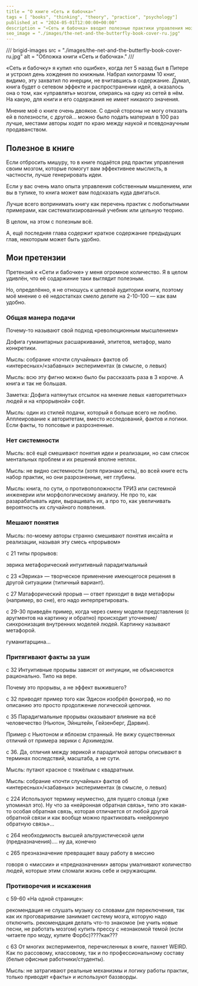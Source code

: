 ```yaml
---
title = "О книге «Сеть и бабочка»"
tags = [ "books", "thinking", "theory", "practice", "psychology"]
published_at = "2024-05-01T12:00:00+00:00"
description = "«Сеть и бабочка» вводит полезные практики управления мозгом, но воспринимать написанное надо через внутреннего критика."
seo_image = "./images/the-net-and-the-butterfly-book-cover-ru.jpg"
---
```


/// brigid-images
src = "./images/the-net-and-the-butterfly-book-cover-ru.jpg"
alt = "Обложка книги «Сеть и бабочка»."
///

«Сеть и бабочку» я купил «по ошибке», когда лет 5 назад был в Питере и устроил день хождения по книжным. Набрал килограмм 10 книг, видимо, эту захватил по инерции, не вчитавшись в содержание. Думал, книга будет о сетевом эффекте и распространении идей, а оказалось она о том, как «управлять» мозгом, опираясь на одну из сетей в нём. На какую, для книги и его содержания не имеет никакого значения.

Мнение моё о книге очень двоякое. С одной стороны не могу отказать ей в полезности, с другой… можно было подать материал в 100 раз лучше, местами авторы ходят по краю между наукой и псевдонаучным продаванством.

## Полезное в книге

Если отбросить мишуру, то в книге подаётся ряд практик управления своим мозгом, которые помогут вам эффективнее мыслисть, в частности, лучше генерировать идеи.

Если у вас очень мало опыта управления собственным мышлением, или вы в тупике, то книга может вам подсказать куда двигаться.

Лучше всего вопринимать книгу как перечень практик с любопытными примерами, как систематизированный учебник или цельную теорию.

В целом, на этом с полезным всё.

А, ещё последняя глава содержит краткое содержание предыдущих глав, некоторым может быть удобно.

## Мои претензии

Претензий к «Сети и бабочке» у меня огромное количество. Я в целом удивлён, что её содаржиние таки выглядит полезным.

Но, определённо, я не отношусь к целевой аудитории книги, поэтому моё мнение о её недостатках смело делите на 2-10-100 — как вам удобно.

### Общая манера подачи

Почему-то называют свой подход «революционным мысшлением»

Дофига гуманитарных расшаркиваний, эпитетов, метафор, мало конкретики.

Мысль: собрание «почти случайных» фактов об «интересных»/«забавных» экспериментах (в смысле, о левых)

Мысль: всю эту фигню можно было бы рассказать раза в 3 короче. А книга и так не большая.

Заметка: Дофига натянутых отсылок на мнение левых «авторитетных» людей и на «прорывной» софт.

Мысль: один из стилей подачи, который я больше всего не люблю. Апплеирование к авторитетам, вместо исследований, фактов и логики. Если факты, то попсовые и разрозненные.

###  Нет системности

Мысль: всё ещё смешивают понятия идеи и реализации, но сам список ментальных проблем и их решений вполне неплох.

Мысль: не видно системности (хотя признаки есть), во всей книге есть набор практик, но они разрозненные, нет глубины.

Мысль: книга, по сути, о противоположности ТРИЗ или системной инженерии или морфологическому анализу. Не про то, как разарабатывать идеи, выращивать их, а про то, как увеличивать вероятность их случайного появления.


### Мешают понятия

Мысль: по-моему авторы странно смешивают понятия инсайта и реализации, называя эту смесь «прорывом»


с 21 типы прорывов:

эврика
метафорический
интуитивный
парадигмальный

с 23 «Эврика» — творческое применение имеющегося решения в другой ситуациии (типичный вариант).

с 27 Матафорический прорыв — ответ приходит в виде метафоры (например, во сне), его надо интерпретировать.

с 29-30 приведён пример, когда через смену модели представления (с аругментов на картинку и обратно) происходит уточнение/синхронизация внутренних моделей людей. Картинку называют метафорой.

гуманитарщина…

### Притягивают факты за уши

с 32 Интуитивные прорывы зависят от интуиции, не объясняются рационально. Типо на вере.

Почему это прорывы, а не эффект выжившего?

с 32 приводят пример того как Эдисон изобрёл фонограф, но по описанию это просто продолжение логической цепочки.

с 35 Парадигмальные прорывы оказывают влияние на всё человечество (Ньютон, Эйнштейн, Гейзенберг, Дарвин).

Пример с Ньютоном и яблоком странный. Не вижу существенных отличий от примера эврики с Архимедом.

с 36. Да, отличия между эврикой и парадигмой авторы описывают в терминах последствий, масштаба, а не сути.

Мысль: путают красное с тяжёлым с квадратным.

Мысль: собрание «почти случайных» фактов об «интересных»/«забавных» экспериментах (в смысле, о левых)

с 224 Используют термину неуместно, для пущего словца (уже упоминал это). Ну что за «нейронная обратная связь», типо это какая-то особая обратная связь, которая отличается от любой другой обратной связи и как вообще можно практиковать «нейронную обратную связь»…

c 264 необходимость высшей альтруистической цели (предназначения)…. ну да, конечно

с 265 презназначение превращает вашу работу в миссию

говоря о «миссии» и «предназначении» авторы умалчивают количество людей, которые этим сломали жизнь себе и окружающим.

### Противоречия и искажения

с 59-60 «На одной странице»:

рекомендация не слушать музыку со словами для переключения, так как их проговаривание занимает систему мозга, которую надо отключить.
рекомендация делать что-то знакомое (не учить новые песни, не работать мозгом)
купить прессу с незнакомой темой (если читаете про моду, купите Форбс)????как???

с 63 От многих экспериментов, перечисленных в книге, пахнет WEIRD. Как по рассовому, классовому, так и по профессиональному составу (белые офисные работники/студенты).

Мысль: не затрагивают реальные механизмы и логику работы практик, только приводят «факты» и используют баззворды.
